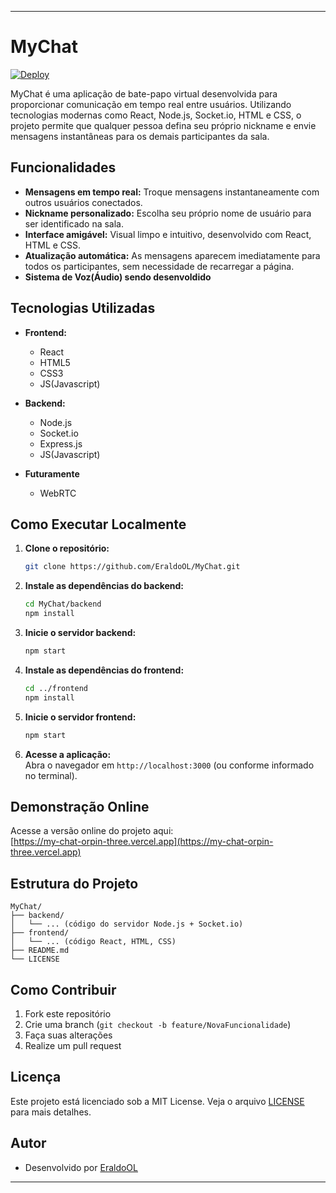 
---

# MyChat

[![Deploy](https://img.shields.io/badge/deploy-online-green)](https://my-chat-orpin-three.vercel.app)

MyChat é uma aplicação de bate-papo virtual desenvolvida para proporcionar comunicação em tempo real entre usuários. Utilizando tecnologias modernas como React, Node.js, Socket.io, HTML e CSS, o projeto permite que qualquer pessoa defina seu próprio nickname e envie mensagens instantâneas para os demais participantes da sala.

## Funcionalidades

- **Mensagens em tempo real:** Troque mensagens instantaneamente com outros usuários conectados.
- **Nickname personalizado:** Escolha seu próprio nome de usuário para ser identificado na sala.
- **Interface amigável:** Visual limpo e intuitivo, desenvolvido com React, HTML e CSS.
- **Atualização automática:** As mensagens aparecem imediatamente para todos os participantes, sem necessidade de recarregar a página.
- **Sistema de Voz(Áudio) sendo desenvoldido**

## Tecnologias Utilizadas

- **Frontend:**  
  - React
  - HTML5
  - CSS3
  - JS(Javascript)

- **Backend:**  
  - Node.js
  - Socket.io
  - Express.js
  - JS(Javascript)
  
- **Futuramente**
  - WebRTC

## Como Executar Localmente

1. **Clone o repositório:**
   ```bash
   git clone https://github.com/EraldoOL/MyChat.git
   ```
2. **Instale as dependências do backend:**
   ```bash
   cd MyChat/backend
   npm install
   ```
3. **Inicie o servidor backend:**
   ```bash
   npm start
   ```
4. **Instale as dependências do frontend:**
   ```bash
   cd ../frontend
   npm install
   ```
5. **Inicie o servidor frontend:**
   ```bash
   npm start
   ```
6. **Acesse a aplicação:**  
   Abra o navegador em `http://localhost:3000` (ou conforme informado no terminal).

## Demonstração Online

Acesse a versão online do projeto aqui:  
[https://my-chat-orpin-three.vercel.app](https://my-chat-orpin-three.vercel.app)

## Estrutura do Projeto

```
MyChat/
├── backend/
│   └── ... (código do servidor Node.js + Socket.io)
├── frontend/
│   └── ... (código React, HTML, CSS)
├── README.md
└── LICENSE
```

## Como Contribuir

1. Fork este repositório
2. Crie uma branch (`git checkout -b feature/NovaFuncionalidade`)
3. Faça suas alterações
4. Realize um pull request

## Licença

Este projeto está licenciado sob a MIT License. Veja o arquivo [LICENSE](LICENSE) para mais detalhes.

## Autor

- Desenvolvido por [EraldoOL](https://github.com/EraldoOL)

---

